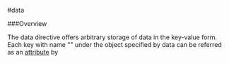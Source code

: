 #data

###Overview

The data directive offers arbitrary storage of data in the key-value form.  
Each key with name "<key>" under the object specified by data can be referred as an [attribute](todo) by   

